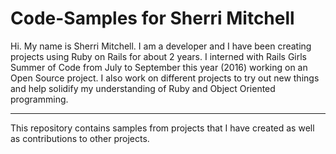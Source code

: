 # Code-Samples for Sherri Mitchell

Hi. My name is Sherri Mitchell. I am a developer and I have been creating projects using Ruby on Rails for about 2 years. I interned with Rails Girls Summer of Code from July to September this year (2016) working on an Open Source project. I also work on different projects to try out new things and help solidify my understanding of Ruby and Object Oriented programming.
***
This repository contains samples from projects that I have created as well as contributions to other projects.
